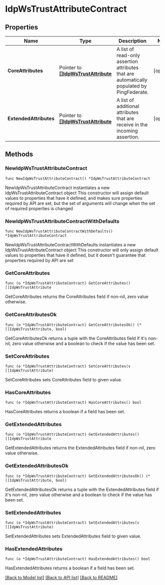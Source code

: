 # IdpWsTrustAttributeContract

## Properties

Name | Type | Description | Notes
------------ | ------------- | ------------- | -------------
**CoreAttributes** | Pointer to [**[]IdpWsTrustAttribute**](IdpWsTrustAttribute.md) | A list of read-only assertion attributes that are automatically populated by PingFederate. | [optional] 
**ExtendedAttributes** | Pointer to [**[]IdpWsTrustAttribute**](IdpWsTrustAttribute.md) | A list of additional attributes that are receive in the incoming assertion. | [optional] 

## Methods

### NewIdpWsTrustAttributeContract

`func NewIdpWsTrustAttributeContract() *IdpWsTrustAttributeContract`

NewIdpWsTrustAttributeContract instantiates a new IdpWsTrustAttributeContract object
This constructor will assign default values to properties that have it defined,
and makes sure properties required by API are set, but the set of arguments
will change when the set of required properties is changed

### NewIdpWsTrustAttributeContractWithDefaults

`func NewIdpWsTrustAttributeContractWithDefaults() *IdpWsTrustAttributeContract`

NewIdpWsTrustAttributeContractWithDefaults instantiates a new IdpWsTrustAttributeContract object
This constructor will only assign default values to properties that have it defined,
but it doesn't guarantee that properties required by API are set

### GetCoreAttributes

`func (o *IdpWsTrustAttributeContract) GetCoreAttributes() []IdpWsTrustAttribute`

GetCoreAttributes returns the CoreAttributes field if non-nil, zero value otherwise.

### GetCoreAttributesOk

`func (o *IdpWsTrustAttributeContract) GetCoreAttributesOk() (*[]IdpWsTrustAttribute, bool)`

GetCoreAttributesOk returns a tuple with the CoreAttributes field if it's non-nil, zero value otherwise
and a boolean to check if the value has been set.

### SetCoreAttributes

`func (o *IdpWsTrustAttributeContract) SetCoreAttributes(v []IdpWsTrustAttribute)`

SetCoreAttributes sets CoreAttributes field to given value.

### HasCoreAttributes

`func (o *IdpWsTrustAttributeContract) HasCoreAttributes() bool`

HasCoreAttributes returns a boolean if a field has been set.

### GetExtendedAttributes

`func (o *IdpWsTrustAttributeContract) GetExtendedAttributes() []IdpWsTrustAttribute`

GetExtendedAttributes returns the ExtendedAttributes field if non-nil, zero value otherwise.

### GetExtendedAttributesOk

`func (o *IdpWsTrustAttributeContract) GetExtendedAttributesOk() (*[]IdpWsTrustAttribute, bool)`

GetExtendedAttributesOk returns a tuple with the ExtendedAttributes field if it's non-nil, zero value otherwise
and a boolean to check if the value has been set.

### SetExtendedAttributes

`func (o *IdpWsTrustAttributeContract) SetExtendedAttributes(v []IdpWsTrustAttribute)`

SetExtendedAttributes sets ExtendedAttributes field to given value.

### HasExtendedAttributes

`func (o *IdpWsTrustAttributeContract) HasExtendedAttributes() bool`

HasExtendedAttributes returns a boolean if a field has been set.


[[Back to Model list]](../README.md#documentation-for-models) [[Back to API list]](../README.md#documentation-for-api-endpoints) [[Back to README]](../README.md)


